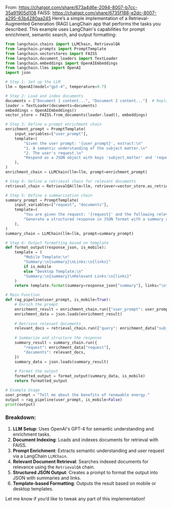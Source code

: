From: https://chatgpt.com/share/673a4d6e-2094-8007-b7cc-35a91905d108
FAISS: https://chatgpt.com/share/6735f188-e2dc-8007-a295-63b4280aa245
Here’s a simple implementation of a Retrieval-Augmented Generation (RAG) LangChain app that performs the tasks you described. This example uses LangChain's capabilities for prompt enrichment, semantic search, and output formatting:

```python
from langchain.chains import LLMChain, RetrievalQA
from langchain.prompts import PromptTemplate
from langchain.vectorstores import FAISS
from langchain.document_loaders import TextLoader
from langchain.embeddings import OpenAIEmbeddings
from langchain.llms import OpenAI
import json

# Step 1: Set up the LLM
llm = OpenAI(model="gpt-4", temperature=0.7)

# Step 2: Load and index documents
documents = ["Document 1 content...", "Document 2 content..."]  # Replace with your content
loader = TextLoader(documents=documents)
embeddings = OpenAIEmbeddings()
vector_store = FAISS.from_documents(loader.load(), embeddings)

# Step 3: Define a prompt enrichment chain
enrichment_prompt = PromptTemplate(
    input_variables=["user_prompt"],
    template=(
        "Given the user prompt: '{user_prompt}', extract:\n"
        "1. A semantic understanding of the subject matter.\n"
        "2. The user's request.\n"
        "Respond as a JSON object with keys 'subject_matter' and 'request'."
    ),
)
enrichment_chain = LLMChain(llm=llm, prompt=enrichment_prompt)

# Step 4: Define a retrieval chain for relevant documents
retrieval_chain = RetrievalQA(llm=llm, retriever=vector_store.as_retriever())

# Step 5: Define a summarization chain
summary_prompt = PromptTemplate(
    input_variables=["request", "documents"],
    template=(
        "You are given the request: '{request}' and the following relevant documents: {documents}.\n"
        "Generate a structured response in JSON format with a summary and relevant links."
    ),
)
summary_chain = LLMChain(llm=llm, prompt=summary_prompt)

# Step 6: Output formatting based on template
def format_output(response_json, is_mobile):
    template = (
        "Mobile Template:\n"
        "Summary:\n{summary}\nLinks:\n{links}"
        if is_mobile
        else "Desktop Template:\n"
        "Summary:\n{summary}\nRelevant Links:\n{links}"
    )
    return template.format(summary=response_json["summary"], links="\n".join(response_json["links"]))

# Main Function
def rag_pipeline(user_prompt, is_mobile=True):
    # Enrich the prompt
    enrichment_result = enrichment_chain.run({"user_prompt": user_prompt})
    enrichment_data = json.loads(enrichment_result)
    
    # Retrieve relevant documents
    relevant_docs = retrieval_chain.run({"query": enrichment_data["subject_matter"]})
    
    # Summarize and structure the response
    summary_result = summary_chain.run({
        "request": enrichment_data["request"],
        "documents": relevant_docs,
    })
    summary_data = json.loads(summary_result)
    
    # Format the output
    formatted_output = format_output(summary_data, is_mobile)
    return formatted_output

# Example Usage
user_prompt = "Tell me about the benefits of renewable energy."
output = rag_pipeline(user_prompt, is_mobile=False)
print(output)
```

### Breakdown:
1. **LLM Setup**: Uses OpenAI's GPT-4 for semantic understanding and enrichment tasks.
2. **Document Indexing**: Loads and indexes documents for retrieval with FAISS.
3. **Prompt Enrichment**: Extracts semantic understanding and user request via a LangChain `LLMChain`.
4. **Relevant Document Retrieval**: Searches indexed documents for relevance using the `RetrievalQA` chain.
5. **Structured JSON Output**: Creates a prompt to format the output into JSON with summaries and links.
6. **Template-based Formatting**: Outputs the result based on mobile or desktop templates.

Let me know if you’d like to tweak any part of this implementation!